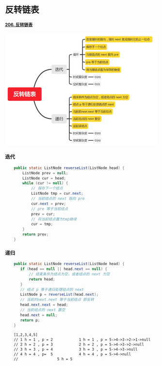 
反转链表
=======

#### [206. 反转链表](https://leetcode-cn.com/problems/reverse-linked-list/)

![image_reverseList](../images/lc-junior/link/image_reverseList.png)

### 迭代
```java
    public static ListNode reverseList(ListNode head) {
        ListNode prev = null;
        ListNode cur = head;
        while (cur != null) {
            // 保存下一个结点
            ListNode tmp = cur.next;
            // 当前结点的 next 指向 pre
            cur.next = prev;
            // pre 等于当前结点
            prev = cur;
            // 将当前结点置为tmp继续
            cur = tmp;
        }
        return prev;
    }

```

### 递归
```java
    public static ListNode reverseList(ListNode head) {
       if (head == null || head.next == null) {
           // 结束条件为结点为空，或者结点的 next 为空
           return head;
       }
       // 结点 p 等于递归处理结点的 next
       ListNode p = reverseList(head.next);
       // 当前的next.next 等于当前结点 即反转
       head.next.next = head;
       // 当前结点的 next 置空
       head.next = null;
       return p;
    }
```
```
	[1,2,3,4,5]
    // 1 h = 1 , p = 2            1 h = 1 , p = 5->4->3->2->1->null
    // 2 h = 2 , p = 3            2 h = 2 , p = 5->4->3->2->null
    // 3 h = 3 , p = 4            3 h = 3 , p = 5->4->3->null
    // 4 h = 4 , p=  5            4 h = 4 , p = 5->4->null
    //                  5 h = 5 
```

